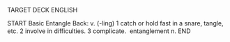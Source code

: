 TARGET DECK
ENGLISH

START
Basic
Entangle
Back: v. (-ling) 1 catch or hold fast in a snare, tangle, etc. 2 involve in difficulties. 3 complicate.  entanglement n.
END
